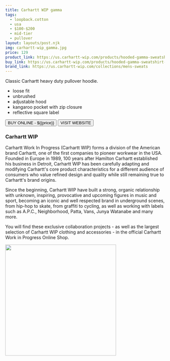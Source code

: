 ```yaml
---
title: Carhartt WIP gamma
tags:
  - loopback.cotton
  - usa
  - $100-$200 
  - mid-tier
  - pullover
layout: layouts/post.njk
img: carhartt-wip_gamma.jpg
price: 129
product_link: https://us.carhartt-wip.com/products/hooded-gamma-sweatshirt-grey-heather
buy_link: https://us.carhartt-wip.com/products/hooded-gamma-sweatshirt-grey-heather 
brand_link: https://us.carhartt-wip.com/collections/mens-sweats
---
```

<div class="col col-sm-8">

<p>
Classic Carhartt heavy duty pullover hoodie.    

* loose fit
* unbrushed
* adjustable hood
* kangaroo pocket with zip closure
* reflective square label     
<p>
    <a href='{{buy_link}}'><button class="button-primary-outlined button-round">BUY ONLINE - ${{price}}</button></a>
    <a href='{{brand_link}}'><button class="button-primary-outlined button-round">VISIT WEBSITE</button></a>
</p>

### Carhartt WIP
<p>Carhartt Work In Progress (Carhartt WIP) forms a division of the American brand Carhartt, one of the first companies to pioneer workwear in the USA. Founded in Europe in 1989, 100 years after Hamilton Carhartt established his business in Detroit, Carhartt WIP has been carefully adapting and modifying Carhartt's core product characteristics for a different audience of consumers who value refined design and quality while still remaining true to Carhartt's brand origins.

Since the beginning, Carhartt WIP have built a strong, organic relationship with unknown, inspiring, provocative and upcoming figures in music and sport, becoming an iconic and well respected brand in underground scenes, from hip-hop to skate, from graffiti to cycling, as well as working with labels such as A.P.C., Neighborhood, Patta, Vans, Junya Watanabe and many more.

You will find these exclusive collaboration projects - as well as the largest selection of Carhartt WIP clothing and accessories - in the official Carhartt Work in Progress Online Shop.</p>

</div>

<div class="col col-sm-4 float-right">
        <img src='/img/{{img}}' height='350' class="float-left">
</div>